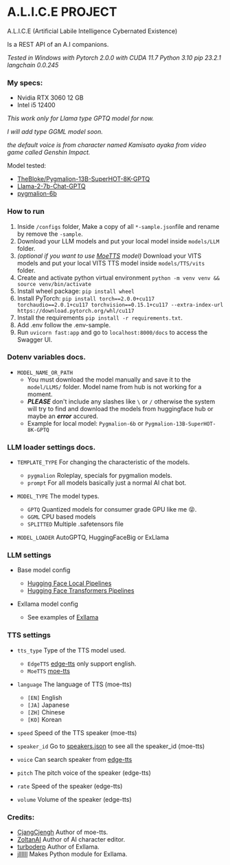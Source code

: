 
# A.L.I.C.E PROJECT

A.L.I.C.E (Artificial Labile Intelligence Cybernated Existence)

Is a REST API of an A.I companions.

*Tested in Windows with Pytorch 2.0.0 with CUDA 11.7*
*Python 3.10*
*pip 23.2.1*
*langchain 0.0.245*

### My specs:
* Nvidia RTX 3060 12 GB
* Intel i5 12400

*This work only for Llama type GPTQ model for now.*

*I will add type GGML model soon.*

*the default voice is from character named Kamisato ayaka from video game called Genshin Impact.*

Model tested:
* [TheBloke/Pygmalion-13B-SuperHOT-8K-GPTQ](https://huggingface.co/TheBloke/Pygmalion-13B-SuperHOT-8K-GPTQ/tree/main)
* [Llama-2-7b-Chat-GPTQ](https://huggingface.co/TheBloke/Llama-2-7b-Chat-GPTQ)
* [pygmalion-6b](PygmalionAI/pygmalion-6b)


### How to run
1. Inside ```/configs``` folder, Make a copy of all ```*-sample.json```file and rename by remove the ```-sample```.
2. Download your LLM models and put your local model inside ```models/LLM``` folder.
3. *(optional if you want to use [MoeTTS](https://github.com/CjangCjengh/TTSModels#japanese--english--korean--chinese) model)* Download your VITS models and put your local VITS TTS model inside ```models/TTS/vits``` folder.
4. Create and activate python virtual environment ```python -m venv venv && source venv/bin/activate```
5. Install wheel package: ```pip install wheel```
5. Install PyTorch: ```pip install torch==2.0.0+cu117 torchaudio==2.0.1+cu117 torchvision==0.15.1+cu117 --extra-index-url https://download.pytorch.org/whl/cu117```
6. Install the requirements ```pip install -r requirements.txt```.
7. Add .env follow the .env-sample.
9. Run ```uvicorn fast:app``` and go to ```localhost:8000/docs``` to access the Swagger UI.

### Dotenv variables docs.

* ```MODEL_NAME_OR_PATH```
  - You must download the model manually and save it to the ```model/LLMS/``` folder. Model name from hub is not working for a moment.
  - ***PLEASE*** don't include any slashes like ```\``` or ```/``` otherwise the system will try to find and download the models from huggingface hub or maybe an ***error*** accured.
  - Example for local model: ```Pygmalion-6b``` or ```Pygmalion-13B-SuperHOT-8K-GPTQ```

### LLM loader settings docs.

* ```TEMPLATE_TYPE```  For changing the characteristic of the models.
  - ```pygmalion``` Roleplay, specials for pygmalion models.
  - ```prompt``` For all models basically just a normal AI chat bot.

* ```MODEL_TYPE``` The model types.
  - ```GPTQ```     Quantized models for consumer grade GPU like me 😝.
  - ```GGML```     CPU based models
  - ```SPLITTED``` Multiple .safetensors file

* ```MODEL_LOADER``` AutoGPTQ, HuggingFaceBig or ExLlama


### LLM settings
* Base model config
  - [Hugging Face Local Pipelines](https://python.langchain.com/docs/integrations/llms/huggingface_pipelines)
  - [Hugging Face Transformers Pipelines](https://huggingface.co/docs/transformers/v4.35.2/en/main_classes/pipelines#pipelines)

* Exllama model config
  - See examples of [Exllama](https://github.com/jllllll/exllama)

### TTS settings

* ```tts_type``` Type of the TTS model used.
  - `EdgeTTS` [edge-tts](https://github.com/rany2/edge-tts) only support english.
  - `MoeTTS` [moe-tts](https://github.com/CjangCjengh/TTSModels#japanese--english--korean--chinese)

* ```language``` The language of TTS (moe-tts)
  - `[EN]` English
  - `[JA]` Japanese
  - `[ZH]` Chinese
  - `[KO]` Korean

* ```speed``` Speed of the TTS speaker (moe-tts)
* ```speaker_id``` Go to [speakers.json](models/TTS/speakers.json) to see all the speaker_id (moe-tts)
* ```voice``` Can search speaker from [edge-tts](https://github.com/rany2/edge-tts)
* ```pitch``` The pitch voice of the speaker (edge-tts)
* ```rate``` Speed of the speaker (edge-tts)
* ```volume``` Volume of the speaker (edge-tts)

### Credits: 
* [CjangCjengh](https://github.com/CjangCjengh) Author of moe-tts.
* [ZoltanAI](https://github.com/ZoltanAI) Author of AI character editor.
* [turboderp](https://github.com/turboderp) Author of Exllama.
* [jllllll](https://github.com/jllllll) Makes Python module for Exllama.